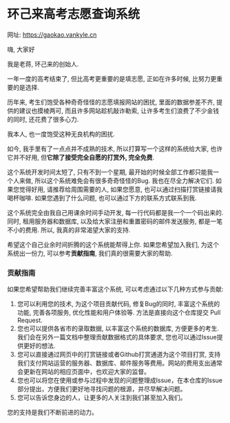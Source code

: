 # 环己来高考志愿查询系统

网址: https://gaokao.vankyle.cn

嗨, 大家好

我是老蒋, 环己来的创始人. 

一年一度的高考结束了, 但比高考更重要的是填志愿, 正如在许多时候, 比努力更重要的是选择. 

历年来, 考生们饱受各种奇奇怪怪的志愿填报网站的困扰, 里面的数据参差不齐, 提供的建议也摸棱两可, 而且许多网站趁机敲诈勒索, 让许多考生们浪费了不少金钱的同时, 还花费了很多心力. 

我本人, 也一度饱受这种无良机构的困扰. 

如今, 我手里有了一点点并不成熟的技术, 所以打算写一个这样的系统给大家, 也许它并不好用, 但**它除了接受完全自愿的打赏外, 完全免费**. 

这个系统开发时间太短了, 只有不到一个星期, 最开始的时候全部工作都只能我一个人来做, 所以这个系统难免会有很多奇奇怪怪的Bug.  我也在尽全力解决它们. 如果您觉得好用, 请推荐给周围需要的人, 如果您愿意, 也可以通过扫描打赏链接请我喝杯咖啡. 如果您遇到了什么问题, 也可以通过下方的联系方式联系到我. 

这个系统完全由我自己用课余时间手动开发, 每一行代码都是我一个一个码出来的. 同时, 租用服务器和数据库, 以及给大家注册和重置密码的邮件发送服务, 都是一笔不小的费用. 所以, 我真的非常渴望大家的支持. 

希望这个自己业余时间折腾的这个系统能帮得上你. 如果您希望加入我们, 为这个系统出一份力, 可以参考**贡献指南**, 我们真的很需要大家的帮助. 



### 贡献指南

如果您希望帮助我们继续完善丰富这个系统, 可以考虑通过以下几种方式参与贡献: 

1. 您可以利用您的技术, 为这个项目贡献代码, 修复Bug的同时, 丰富这个系统的功能, 完善各项服务, 优化性能和用户体验等. 方法是直接向这个仓库提交 Pull Request. 
2. 您也可以提供各省市的录取数据, 以丰富这个系统的数据库, 方便更多的考生. 我们会在另外一篇文档中整理贡献数据格式的具体要求, 您也可以通过Issue提供更好的想法. 
3. 您可以直接通过网页中的打赏链接或者Github打赏通道为这个项目打赏, 支持我们支付网站运营的服务器、数据库、邮件服务等费用。网站的费用支出通常会更新在网站的相应页面中，也欢迎大家的监督。
4. 您也可以将您在使用或参与过程中发现的问题整理成Issue，在本仓库的Issue部分提出，方便我们更好地寻找问题的根源，并尽早解决问题。
5. 您可以告诉您身边的人，让更多的人关注到我们甚至加入我们。

您的支持是我们不断前进的动力。





